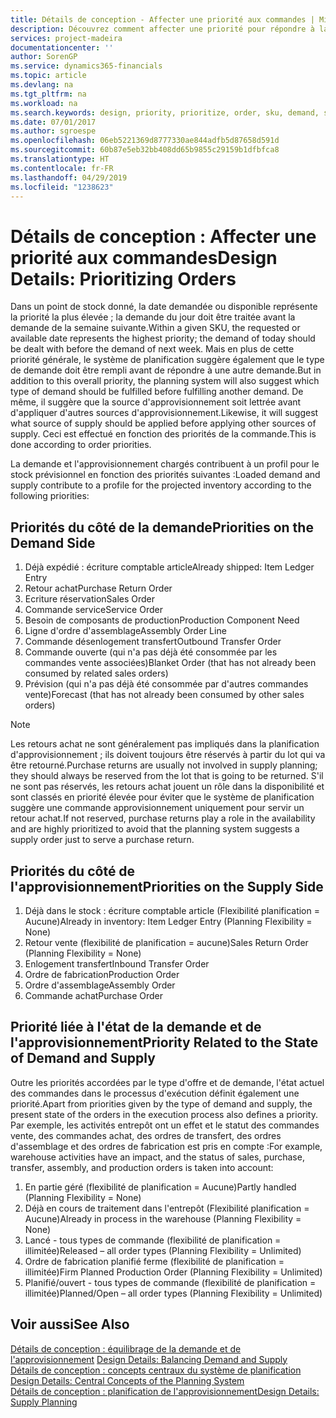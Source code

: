 ```yaml
---
title: Détails de conception - Affecter une priorité aux commandes | Microsoft Docs
description: Découvrez comment affecter une priorité pour répondre à la demande et l'approvisionnement.
services: project-madeira
documentationcenter: ''
author: SorenGP
ms.service: dynamics365-financials
ms.topic: article
ms.devlang: na
ms.tgt_pltfrm: na
ms.workload: na
ms.search.keywords: design, priority, prioritize, order, sku, demand, supply
ms.date: 07/01/2017
ms.author: sgroespe
ms.openlocfilehash: 06eb5221369d8777330ae844adfb5d87658d591d
ms.sourcegitcommit: 60b87e5eb32bb408dd65b9855c29159b1dfbfca8
ms.translationtype: HT
ms.contentlocale: fr-FR
ms.lasthandoff: 04/29/2019
ms.locfileid: "1238623"
---
```

# <a name="design-details-prioritizing-orders"></a><span data-ttu-id="b30d7-103">Détails de conception : Affecter une priorité aux commandes</span><span class="sxs-lookup"><span data-stu-id="b30d7-103">Design Details: Prioritizing Orders</span></span>
<span data-ttu-id="b30d7-104">Dans un point de stock donné, la date demandée ou disponible représente la priorité la plus élevée ; la demande du jour doit être traitée avant la demande de la semaine suivante.</span><span class="sxs-lookup"><span data-stu-id="b30d7-104">Within a given SKU, the requested or available date represents the highest priority; the demand of today should be dealt with before the demand of next week.</span></span> <span data-ttu-id="b30d7-105">Mais en plus de cette priorité générale, le système de planification suggère également que le type de demande doit être rempli avant de répondre à une autre demande.</span><span class="sxs-lookup"><span data-stu-id="b30d7-105">But in addition to this overall priority, the planning system will also suggest which type of demand should be fulfilled before fulfilling another demand.</span></span> <span data-ttu-id="b30d7-106">De même, il suggère que la source d'approvisionnement soit lettrée avant d'appliquer d'autres sources d'approvisionnement.</span><span class="sxs-lookup"><span data-stu-id="b30d7-106">Likewise, it will suggest what source of supply should be applied before applying other sources of supply.</span></span> <span data-ttu-id="b30d7-107">Ceci est effectué en fonction des priorités de la commande.</span><span class="sxs-lookup"><span data-stu-id="b30d7-107">This is done according to order priorities.</span></span>  
  
<span data-ttu-id="b30d7-108">La demande et l'approvisionnement chargés contribuent à un profil pour le stock prévisionnel en fonction des priorités suivantes :</span><span class="sxs-lookup"><span data-stu-id="b30d7-108">Loaded demand and supply contribute to a profile for the projected inventory according to the following priorities:</span></span>  
  
## <a name="priorities-on-the-demand-side"></a><span data-ttu-id="b30d7-109">Priorités du côté de la demande</span><span class="sxs-lookup"><span data-stu-id="b30d7-109">Priorities on the Demand Side</span></span>  
1. <span data-ttu-id="b30d7-110">Déjà expédié : écriture comptable article</span><span class="sxs-lookup"><span data-stu-id="b30d7-110">Already shipped: Item Ledger Entry</span></span>  
2. <span data-ttu-id="b30d7-111">Retour achat</span><span class="sxs-lookup"><span data-stu-id="b30d7-111">Purchase Return Order</span></span>  
3. <span data-ttu-id="b30d7-112">Ecriture réservation</span><span class="sxs-lookup"><span data-stu-id="b30d7-112">Sales Order</span></span>  
4. <span data-ttu-id="b30d7-113">Commande service</span><span class="sxs-lookup"><span data-stu-id="b30d7-113">Service Order</span></span>  
5. <span data-ttu-id="b30d7-114">Besoin de composants de production</span><span class="sxs-lookup"><span data-stu-id="b30d7-114">Production Component Need</span></span>  
6. <span data-ttu-id="b30d7-115">Ligne d'ordre d'assemblage</span><span class="sxs-lookup"><span data-stu-id="b30d7-115">Assembly Order Line</span></span>  
7. <span data-ttu-id="b30d7-116">Commande désenlogement transfert</span><span class="sxs-lookup"><span data-stu-id="b30d7-116">Outbound Transfer Order</span></span>  
8. <span data-ttu-id="b30d7-117">Commande ouverte (qui n'a pas déjà été consommée par les commandes vente associées)</span><span class="sxs-lookup"><span data-stu-id="b30d7-117">Blanket Order (that has not already been consumed by related sales orders)</span></span>  
9. <span data-ttu-id="b30d7-118">Prévision (qui n'a pas déjà été consommée par d'autres commandes vente)</span><span class="sxs-lookup"><span data-stu-id="b30d7-118">Forecast (that has not already been consumed by other sales orders)</span></span>  
  
> [!NOTE]  
>  <span data-ttu-id="b30d7-119">Les retours achat ne sont généralement pas impliqués dans la planification d'approvisionnement ; ils doivent toujours être réservés à partir du lot qui va être retourné.</span><span class="sxs-lookup"><span data-stu-id="b30d7-119">Purchase returns are usually not involved in supply planning; they should always be reserved from the lot that is going to be returned.</span></span> <span data-ttu-id="b30d7-120">S'il ne sont pas réservés, les retours achat jouent un rôle dans la disponibilité et sont classés en priorité élevée pour éviter que le système de planification suggère une commande approvisionnement uniquement pour servir un retour achat.</span><span class="sxs-lookup"><span data-stu-id="b30d7-120">If not reserved, purchase returns play a role in the availability and are highly prioritized to avoid that the planning system suggests a supply order just to serve a purchase return.</span></span>  
  
## <a name="priorities-on-the-supply-side"></a><span data-ttu-id="b30d7-121">Priorités du côté de l'approvisionnement</span><span class="sxs-lookup"><span data-stu-id="b30d7-121">Priorities on the Supply Side</span></span>  
1. <span data-ttu-id="b30d7-122">Déjà dans le stock : écriture comptable article (Flexibilité planification = Aucune)</span><span class="sxs-lookup"><span data-stu-id="b30d7-122">Already in inventory: Item Ledger Entry (Planning Flexibility = None)</span></span>  
2. <span data-ttu-id="b30d7-123">Retour vente (flexibilité de planification = aucune)</span><span class="sxs-lookup"><span data-stu-id="b30d7-123">Sales Return Order (Planning Flexibility = None)</span></span>  
3. <span data-ttu-id="b30d7-124">Enlogement transfert</span><span class="sxs-lookup"><span data-stu-id="b30d7-124">Inbound Transfer Order</span></span>  
4. <span data-ttu-id="b30d7-125">Ordre de fabrication</span><span class="sxs-lookup"><span data-stu-id="b30d7-125">Production Order</span></span>  
5. <span data-ttu-id="b30d7-126">Ordre d'assemblage</span><span class="sxs-lookup"><span data-stu-id="b30d7-126">Assembly Order</span></span>  
6. <span data-ttu-id="b30d7-127">Commande achat</span><span class="sxs-lookup"><span data-stu-id="b30d7-127">Purchase Order</span></span>  
  
## <a name="priority-related-to-the-state-of-demand-and-supply"></a><span data-ttu-id="b30d7-128">Priorité liée à l'état de la demande et de l'approvisionnement</span><span class="sxs-lookup"><span data-stu-id="b30d7-128">Priority Related to the State of Demand and Supply</span></span>  
<span data-ttu-id="b30d7-129">Outre les priorités accordées par le type d'offre et de demande, l'état actuel des commandes dans le processus d'exécution définit également une priorité.</span><span class="sxs-lookup"><span data-stu-id="b30d7-129">Apart from priorities given by the type of demand and supply, the present state of the orders in the execution process also defines a priority.</span></span> <span data-ttu-id="b30d7-130">Par exemple, les activités entrepôt ont un effet et le statut des commandes vente, des commandes achat, des ordres de transfert, des ordres d'assemblage et des ordres de fabrication est pris en compte :</span><span class="sxs-lookup"><span data-stu-id="b30d7-130">For example, warehouse activities have an impact, and the status of sales, purchase, transfer, assembly, and production orders is taken into account:</span></span>  
  
1. <span data-ttu-id="b30d7-131">En partie géré (flexibilité de planification = Aucune)</span><span class="sxs-lookup"><span data-stu-id="b30d7-131">Partly handled (Planning Flexibility = None)</span></span>  
2. <span data-ttu-id="b30d7-132">Déjà en cours de traitement dans l'entrepôt (Flexibilité planification = Aucune)</span><span class="sxs-lookup"><span data-stu-id="b30d7-132">Already in process in the warehouse (Planning Flexibility = None)</span></span>  
3. <span data-ttu-id="b30d7-133">Lancé - tous types de commande (flexibilité de planification = illimitée)</span><span class="sxs-lookup"><span data-stu-id="b30d7-133">Released – all order types (Planning Flexibility = Unlimited)</span></span>  
4. <span data-ttu-id="b30d7-134">Ordre de fabrication planifié ferme (flexibilité de planification = illimitée)</span><span class="sxs-lookup"><span data-stu-id="b30d7-134">Firm Planned Production Order (Planning Flexibility = Unlimited)</span></span>  
5. <span data-ttu-id="b30d7-135">Planifié/ouvert - tous types de commande (flexibilité de planification = illimitée)</span><span class="sxs-lookup"><span data-stu-id="b30d7-135">Planned/Open – all order types (Planning Flexibility = Unlimited)</span></span>  
  
## <a name="see-also"></a><span data-ttu-id="b30d7-136">Voir aussi</span><span class="sxs-lookup"><span data-stu-id="b30d7-136">See Also</span></span>  
<span data-ttu-id="b30d7-137">[Détails de conception : équilibrage de la demande et de l'approvisionnement](design-details-balancing-demand-and-supply.md) </span><span class="sxs-lookup"><span data-stu-id="b30d7-137">[Design Details: Balancing Demand and Supply](design-details-balancing-demand-and-supply.md) </span></span>  
<span data-ttu-id="b30d7-138">[Détails de conception : concepts centraux du système de planification](design-details-central-concepts-of-the-planning-system.md) </span><span class="sxs-lookup"><span data-stu-id="b30d7-138">[Design Details: Central Concepts of the Planning System](design-details-central-concepts-of-the-planning-system.md) </span></span>  
[<span data-ttu-id="b30d7-139">Détails de conception : planification de l'approvisionnement</span><span class="sxs-lookup"><span data-stu-id="b30d7-139">Design Details: Supply Planning</span></span>](design-details-supply-planning.md)